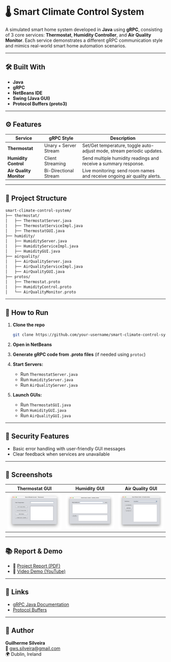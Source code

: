 # 🌡️ Smart Climate Control System

A simulated smart home system developed in **Java** using **gRPC**, consisting of 3 core services: **Thermostat**, **Humidity Controller**, and **Air Quality Monitor**. Each service demonstrates a different gRPC communication style and mimics real-world smart home automation scenarios.

---

## 🛠️ Built With

- **Java**
- **gRPC**
- **NetBeans IDE**
- **Swing (Java GUI)**
- **Protocol Buffers (proto3)**

---

## ⚙️ Features

| Service              | gRPC Style             | Description                                                                 |
|----------------------|------------------------|-----------------------------------------------------------------------------|
| **Thermostat**       | Unary + Server Stream  | Set/Get temperature, toggle auto-adjust mode, stream periodic updates.     |
| **Humidity Control** | Client Streaming       | Send multiple humidity readings and receive a summary response.            |
| **Air Quality Monitor** | Bi-Directional Stream | Live monitoring: send room names and receive ongoing air quality alerts.    |

---

## 📁 Project Structure

```
smart-climate-control-system/
├── thermostat/
│   ├── ThermostatServer.java
│   ├── ThermostatServiceImpl.java
│   ├── ThermostatGUI.java
├── humidity/
│   ├── HumidityServer.java
│   ├── HumidityServiceImpl.java
│   ├── HumidityGUI.java
├── airquality/
│   ├── AirQualityServer.java
│   ├── AirQualityServiceImpl.java
│   ├── AirQualityGUI.java
├── protos/
│   ├── Thermostat.proto
│   ├── HumidityControl.proto
│   └── AirQualityMonitor.proto
```

---

## 🧪 How to Run

1. **Clone the repo**  
   ```bash
   git clone https://github.com/your-username/smart-climate-control-system.git
   ```

2. **Open in NetBeans**

3. **Generate gRPC code from .proto files** (if needed using `protoc`)

4. **Start Servers:**
   - Run `ThermostatServer.java`
   - Run `HumidityServer.java`
   - Run `AirQualityServer.java`

5. **Launch GUIs:**
   - Run `ThermostatGUI.java`
   - Run `HumidityGUI.java`
   - Run `AirQualityGUI.java`

---

## 🔐 Security Features

- Basic error handling with user-friendly GUI messages
- Clear feedback when services are unavailable

---

## 📸 Screenshots

| Thermostat GUI | Humidity GUI | Air Quality GUI |
|----------------|--------------|------------------|
| ![Thermostat](./screenshots/thermostat.png) | ![Humidity](./screenshots/humidity.png) | ![AirQuality](./screenshots/airquality.png) |

---

## 📚 Report & Demo

- 📄 [Project Report (PDF)](link-to-report)
- 🎥 [Video Demo (YouTube)](link-to-video)

---

## 🔗 Links

- [gRPC Java Documentation](https://grpc.io/docs/languages/java/)
- [Protocol Buffers](https://developers.google.com/protocol-buffers)

---

## 👤 Author

**Guilherme Silveira**  
📧 gws.silveira@gmail.com  
🌍 Dublin, Ireland
